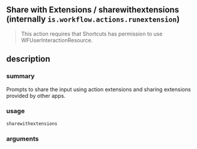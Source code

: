 
## Share with Extensions / sharewithextensions (internally `is.workflow.actions.runextension`)


> This action requires that Shortcuts has permission to use WFUserInteractionResource.


## description
### summary
Prompts to share the input using action extensions and sharing extensions provided by other apps.


### usage
`sharewithextensions `

### arguments

